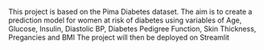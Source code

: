 This project is based on the Pima Diabetes dataset.
The aim is to create a prediction model for women at risk of diabetes using variables of Age, Glucose, Insulin, Diastolic BP, Diabetes Pedigree Function, Skin Thickness, Pregancies and BMI
The project will then be deployed on Streamlit
